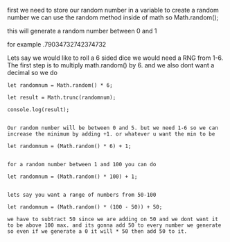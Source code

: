 

first we need to store our random number in a variable to create a random number we can use the random method inside of math so Math.random();

this will generate a random number between 0 and 1

for example .79034732742374732


Lets say we would like to roll a 6 sided dice we would need a RNG from 1-6. The first step is to multiply math.random() by 6. and we also dont want a decimal so we do

```
let randomnum = Math.random() * 6;

let result = Math.trunc(randomnum);

console.log(result);


Our random number will be between 0 and 5. but we need 1-6 so we can increase the minimum by adding +1. or whatever u want the min to be 

let randomnum = (Math.random() * 6) + 1;


for a random number between 1 and 100 you can do 

let randomnum = (Math.random() * 100) + 1;


lets say you want a range of numbers from 50-100

let randomnum = (Math.random() * (100 - 50)) + 50;

we have to subtract 50 since we are adding on 50 and we dont want it to be above 100 max. and its gonna add 50 to every number we generate so even if we generate a 0 it will * 50 then add 50 to it.
```
